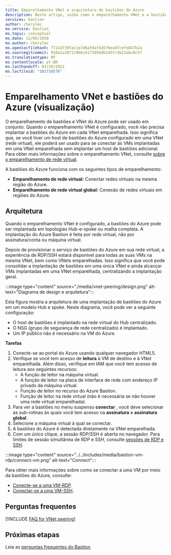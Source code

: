 ```yaml
---
title: Emparelhamento VNet e arquitetura de bastiões do Azure
description: Neste artigo, saiba como o emparelhamento VNet e a bastiões do Azure podem ser usados juntos para se conectar às VMs.
services: bastion
author: cherylmc
ms.service: bastion
ms.topic: conceptual
ms.date: 12/09/2020
ms.author: cherylmc
ms.openlocfilehash: f72a3739fac1e7d6afdafd2676ea6fcefe847b2a
ms.sourcegitcommit: 910a1a38711966cb171050db245fc3b22abc8c5f
ms.translationtype: MT
ms.contentlocale: pt-BR
ms.lasthandoff: 03/20/2021
ms.locfileid: "101710576"
---
```

# <a name="vnet-peering-and-azure-bastion-preview"></a>Emparelhamento VNet e bastiões do Azure (visualização)

O emparelhamento de bastiões e VNet do Azure pode ser usado em conjunto. Quando o emparelhamento VNet é configurado, você não precisa implantar a bastiões do Azure em cada VNet emparelhada. Isso significa que, se você tiver um host de bastiões do Azure configurado em uma VNet (rede virtual), ele poderá ser usado para se conectar às VMs implantadas em uma VNet emparelhada sem implantar um host de bastiões adicional. Para obter mais informações sobre o emparelhamento VNet, consulte [sobre o emparelhamento de rede virtual](../virtual-network/virtual-network-peering-overview.md).

A bastiões do Azure funciona com os seguintes tipos de emparelhamento:

* **Emparelhamento de rede virtual:** Conectar redes virtuais na mesma região do Azure.
* **Emparelhamento de rede virtual global:** Conexão de redes virtuais em regiões do Azure.

## <a name="architecture"></a>Arquitetura

Quando o emparelhamento VNet é configurado, a bastiões do Azure pode ser implantada em topologias Hub-e-spoke ou malha completa. A implantação do Azure Bastion é feita por rede virtual, não por assinatura/conta ou máquina virtual.

Depois de provisionar o serviço de bastiões do Azure em sua rede virtual, a experiência de RDP/SSH estará disponível para todas as suas VMs na mesma VNet, bem como VNets emparelhadas. Isso significa que você pode consolidar a implantação de bastiões em uma única VNet e ainda alcançar VMs implantadas em uma VNet emparelhada, centralizando a implantação geral.

:::image type="content" source="./media/vnet-peering/design.png" alt-text="Diagrama de design e arquitetura":::

Esta figura mostra a arquitetura de uma implantação de bastiões do Azure em um modelo Hub e spoke. Neste diagrama, você pode ver a seguinte configuração:

* O host de bastiões é implantado na rede virtual do Hub centralizado.
* O NSG (grupo de segurança de rede centralizado) é implantado.
* Um IP público não é necessário na VM do Azure.

**Tarefas**

1. Conecte-se ao portal do Azure usando qualquer navegador HTML5.
2. Verifique se você tem acesso de **leitura** à VM de destino e à VNet emparelhada. Além disso, verifique em IAM que você tem acesso de leitura aos seguintes recursos:
   * A função de leitor na máquina virtual.
   * A função de leitor na placa de interface de rede com endereço IP privado da máquina virtual.
   * Função de leitor no recurso do Azure Bastion.
   * Função de leitor na rede virtual (não é necessária se não houver uma rede virtual emparelhada).
3. Para ver a bastiões no menu suspenso **conectar** , você deve selecionar as sub-rotinas às quais você tem acesso na **assinatura > assinatura global**.
4. Selecione a máquina virtual à qual se conectar.
5. A bastiões do Azure é detectada diretamente na VNet emparelhada.
6. Com um único clique, a sessão RDP/SSH é aberta no navegador. Para limites de sessão simultânea de RDP e SSH, consulte [sessões de RDP e SSH](bastion-faq.md#limits).

  :::image type="content" source="../../includes/media/bastion-vm-rdp/connect-vm.png" alt-text="Connect":::

   Para obter mais informações sobre como se conectar a uma VM por meio da bastiões do Azure, consulte:

   * [Conecte-se a uma VM-RDP](bastion-connect-vm-rdp.md).
   * [Conectar-se a uma VM-SSH](bastion-connect-vm-ssh.md).

## <a name="faq"></a>Perguntas frequentes

[!INCLUDE [FAQ for VNet peering](../../includes/bastion-faq-peering-include.md)]

## <a name="next-steps"></a>Próximas etapas

Leia as [perguntas frequentes do Bastion](bastion-faq.md).
